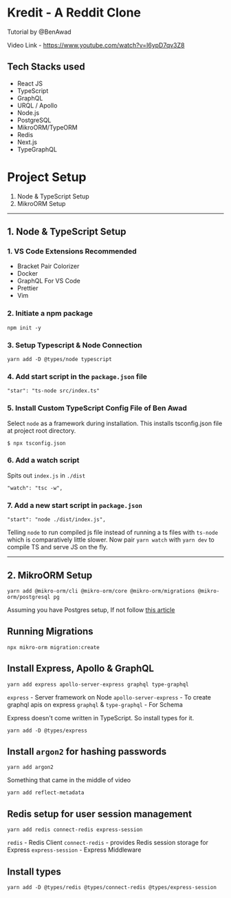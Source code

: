 # Kredit - A Reddit Clone

Tutorial by @BenAwad

Video Link - https://www.youtube.com/watch?v=I6ypD7qv3Z8

## Tech Stacks used

-   React JS
-   TypeScript
-   GraphQL
-   URQL / Apollo
-   Node.js
-   PostgreSQL
-   MikroORM/TypeORM
-   Redis
-   Next.js
-   TypeGraphQL

# Project Setup

1. Node & TypeScript Setup
2. MikroORM Setup

---

## 1. Node & TypeScript Setup

### 1. VS Code Extensions Recommended

-   Bracket Pair Colorizer
-   Docker
-   GraphQL For VS Code
-   Prettier
-   Vim

### 2. Initiate a npm package

```
npm init -y
```

### 3. Setup Typescript & Node Connection

```
yarn add -D @types/node typescript
```

### 4. Add start script in the `package.json` file

```
"star": "ts-node src/index.ts"
```

### 5. Install Custom TypeScript Config File of Ben Awad

Select `node` as a framework during installation.
This installs tsconfig.json file at project root directory.

```
$ npx tsconfig.json
```

### 6. Add a watch script

Spits out `index.js` in `./dist`

```
"watch": "tsc -w",
```

### 7. Add a new start script in `package.json`

```
"start": "node ./dist/index.js",
```

Telling `node` to run compiled js file instead of running a ts files with `ts-node` which is comparatively little slower.
Now pair `yarn watch` with `yarn dev` to compile TS and serve JS on the fly.

---

## 2. MikroORM Setup

```
yarn add @mikro-orm/cli @mikro-orm/core @mikro-orm/migrations @mikro-orm/postgresql pg
```

Assuming you have Postgres setup, If not follow [this article](https://www.robinwieruch.de/postgres-sql-macos-setup)

## Running Migrations

```
npx mikro-orm migration:create
```

## Install Express, Apollo & GraphQL

```
yarn add express apollo-server-express graphql type-graphql
```

`express` - Server framework on Node
`apollo-server-express` - To create graphql apis on express
`graphql` & `type-graphql` - For Schema

Express doesn't come written in TypeScript. So install types for it.

```
yarn add -D @types/express
```

## Install `argon2` for hashing passwords

```
yarn add argon2
```

Something that came in the middle of video

```
yarn add reflect-metadata
```

## Redis setup for user session management

```
yarn add redis connect-redis express-session
```

`redis` - Redis Client
`connect-redis` - provides Redis session storage for Express
`express-session` - Express Middleware

## Install types

```
yarn add -D @types/redis @types/connect-redis @types/express-session
```
